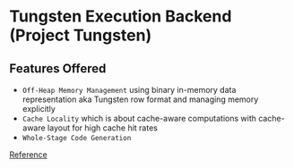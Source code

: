 # Tungsten Execution Backend (Project Tungsten)

## Features Offered

- `Off-Heap Memory Management` using binary in-memory data representation aka Tungsten row format and managing memory explicitly
- `Cache Locality` which is about cache-aware computations with cache-aware layout for high cache hit rates
- `Whole-Stage Code Generation`

[Reference](https://jaceklaskowski.gitbooks.io/mastering-spark-sql/spark-sql-tungsten.html#whole-stage-code-generation)
